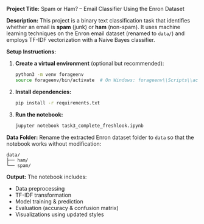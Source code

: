 **Project Title:** Spam or Ham? – Email Classifier Using the Enron Dataset

**Description:**
This project is a binary text classification task that identifies whether an email is **spam** (junk) or **ham** (non-spam). It uses machine learning techniques on the Enron email dataset (renamed to `data/`) and employs TF-IDF vectorization with a Naive Bayes classifier.

**Setup Instructions:**

1. **Create a virtual environment** (optional but recommended):

   ```bash
   python3 -m venv forageenv
   source forageenv/bin/activate  # On Windows: forageenv\\Scripts\\activate
   ```

2. **Install dependencies:**

   ```bash
   pip install -r requirements.txt
   ```

3. **Run the notebook:**

   ```bash
   jupyter notebook task3_complete_freshlook.ipynb
   ```

**Data Folder:**
Rename the extracted Enron dataset folder to `data` so that the notebook works without modification:

```
data/
├── ham/
└── spam/
```

**Output:**
The notebook includes:

* Data preprocessing
* TF-IDF transformation
* Model training & prediction
* Evaluation (accuracy & confusion matrix)
* Visualizations using updated styles
